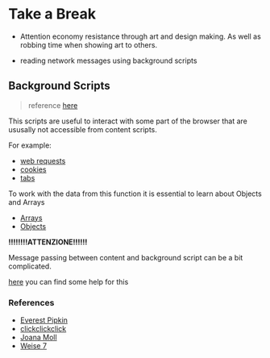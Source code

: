 # Take a Break
* Attention economy resistance through art and design making. As well as robbing time when showing art to others.

* reading network messages using background scripts


## Background Scripts
> reference [here](https://developer.mozilla.org/en-US/docs/Mozilla/Add-ons/WebExtensions/Background_scripts)

This scripts are useful to interact with some part of the browser that are ususally not accessible from content scripts.

For example:
* [web requests](https://developer.mozilla.org/en-US/docs/Mozilla/Add-ons/WebExtensions/Intercept_HTTP_requests)
* [cookies](https://developer.mozilla.org/en-US/docs/Mozilla/Add-ons/WebExtensions/Work_with_the_Cookies_API)
* [tabs](https://developer.mozilla.org/en-US/docs/Mozilla/Add-ons/WebExtensions/Working_with_the_Tabs_API)

To work with the data from this function it is essential to learn about Objects and Arrays
* [Arrays](https://developer.mozilla.org/en-US/docs/Learn_web_development/Core/Scripting/Arrays)
* [Objects](https://developer.mozilla.org/en-US/docs/Web/JavaScript/Reference/Global_Objects/Object)

**‼️‼️‼️‼️ATTENZIONE‼️‼️‼️**

Message passing between content and background script can be a bit complicated.

[here](https://developer.mozilla.org/en-US/docs/Mozilla/Add-ons/WebExtensions/API/runtime/sendMessage) you can find some help for this


### References

* [Everest Pipkin](http://everest-pipkin.com/)
* [clickclickclick](https://clickclickclick.click)
* [Joana Moll](http://www.janavirgin.com/)
* [Weise 7](https://weise7.org/)